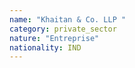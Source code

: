 ```yaml
---
name: "Khaitan & Co. LLP "
category: private_sector
nature: "Entreprise"
nationality: IND
---
```

    